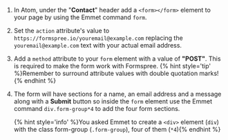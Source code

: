 1. In Atom, under the "**Contact**" header add a `<form></form>` element to your page by using the Emmet command `form`.

2. Set the `action` attribute's value to `https://formspree.io/youremail@example.com` replacing the `youremail@example.com` text with your actual email address.

3. Add a `method` attribute to your `form` element with a value of **"POST"**. This is required to make the form work with Formspree.
{% hint style='tip' %}Remember to surround attribute values with double quotation marks!{% endhint %}

4. The form will have sections for a name, an email address and a message along with a **Submit** button so inside the `form` element use the Emmet command `div.form-group*4` to add the four form sections.

    {% hint style='info' %}You asked Emmet to create a `<div>` element (`div`) with the class form-group (`.form-group`), four of them (`*4`){% endhint %}
